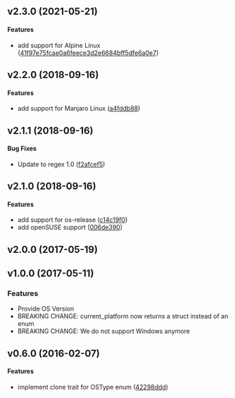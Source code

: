 <a name="v2.3.0"></a>
## v2.3.0 (2021-05-21)


#### Features

*   add support for Alpine Linux ([41f97e75fcae0a6feece3d2e6684bff5dfe6a0e7](41f97e75fcae0a6feece3d2e6684bff5dfe6a0e7))

<a name="v2.2.0"></a>
## v2.2.0 (2018-09-16)


#### Features

*   add support for Manjaro Linux ([a4fddb88](a4fddb88))



<a name="v2.1.1"></a>
## v2.1.1 (2018-09-16)


#### Bug Fixes

*   Update to regex 1.0 ([f2afcef5](f2afcef5))



<a name="v2.1.0"></a>
## v2.1.0 (2018-09-16)


#### Features

*   add support for os-release ([c14c19f0](c14c19f0))
*   add openSUSE support ([006de390](006de390))



<a name="v2.0.0"></a>
## v2.0.0 (2017-05-19)




<a name="v1.0.0"></a>
## v1.0.0 (2017-05-11)

### Features

*   Provide OS Version
*   BREAKING CHANGE: current_platform now returns a struct instead of an enum
*   BREAKING CHANGE: We do not support Windows anymore

<a name="v0.6.0"></a>
## v0.6.0 (2016-02-07)

#### Features

*   implement clone trait for OSType enum ([42298ddd](42298ddd))



